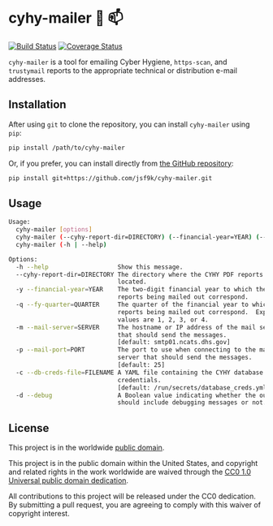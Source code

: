 # cyhy-mailer :postal_horn: :mailbox: #

[![Build Status](https://travis-ci.org/jsf9k/cyhy-mailer.svg?branch=master)](https://travis-ci.org/jsf9k/cyhy-mailer)
[![Coverage Status](https://coveralls.io/repos/github/jsf9k/cyhy-mailer/badge.svg?branch=master)](https://coveralls.io/github/jsf9k/cyhy-mailer?branch=master)

`cyhy-mailer` is a tool for emailing Cyber Hygiene, `https-scan`, and
`trustymail` reports to the appropriate technical or distribution
e-mail addresses.

## Installation ##

After using `git` to clone the repository, you can install
`cyhy-mailer` using `pip`:
```bash
pip install /path/to/cyhy-mailer
```

Or, if you prefer, you can install directly from
[the GitHub repository](https://github.com/jsf9k/cyhy-mailer):
```bash
pip install git+https://github.com/jsf9k/cyhy-mailer.git
```

## Usage ##

```bash
Usage:
  cyhy-mailer [options]
  cyhy-mailer (--cyhy-report-dir=DIRECTORY) (--financial-year=YEAR) (--fy-quarter=QUARTER) [--mail-server=SERVER] [--mail-port=PORT] [--db-creds-file=FILENAME] [--debug]
  cyhy-mailer (-h | --help)

Options:
  -h --help                   Show this message.
  --cyhy-report-dir=DIRECTORY The directory where the CYHY PDF reports are
                              located.
  -y --financial-year=YEAR    The two-digit financial year to which the
                              reports being mailed out correspond.
  -q --fy-quarter=QUARTER     The quarter of the financial year to which the
                              reports being mailed out correspond.  Expected
                              values are 1, 2, 3, or 4.
  -m --mail-server=SERVER     The hostname or IP address of the mail server
                              that should send the messages.
                              [default: smtp01.ncats.dhs.gov]
  -p --mail-port=PORT         The port to use when connecting to the mail
                              server that should send the messages.
                              [default: 25]
  -c --db-creds-file=FILENAME A YAML file containing the CYHY database
                              credentials.
                              [default: /run/secrets/database_creds.yml]
  -d --debug                  A Boolean value indicating whether the output
                              should include debugging messages or not.
```

## License ##

This project is in the worldwide [public domain](LICENSE.md).

This project is in the public domain within the United States, and
copyright and related rights in the work worldwide are waived through
the [CC0 1.0 Universal public domain
dedication](https://creativecommons.org/publicdomain/zero/1.0/).

All contributions to this project will be released under the CC0
dedication. By submitting a pull request, you are agreeing to comply
with this waiver of copyright interest.
